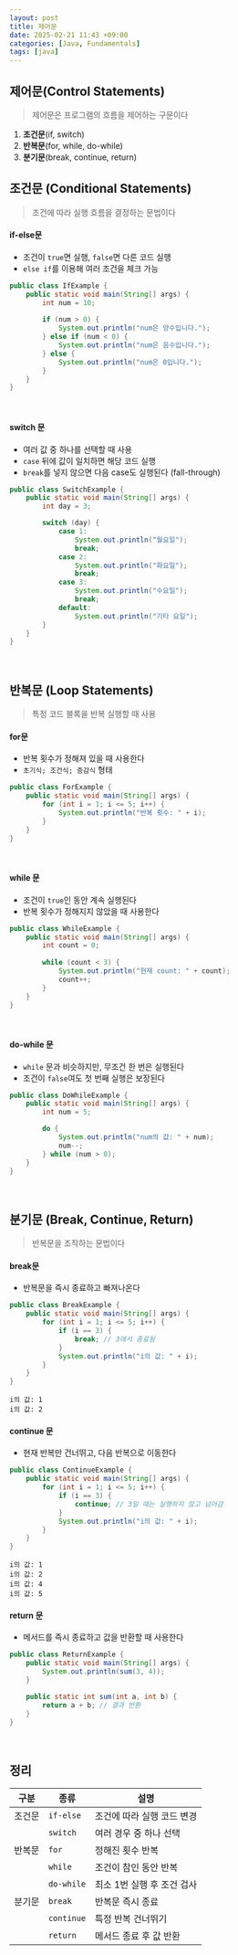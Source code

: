 ```yaml
---
layout: post
title: 제어문
date: 2025-02-21 11:43 +09:00
categories: [Java, Fundamentals]
tags: [java]
---
```


## **제어문**(Control Statements)
> 제어문은 프로그램의 흐름을 제어하는 구문이다
1. **조건문**(if, switch)
2. **반복문**(for, while, do-while)
3. **분기문**(break, continue, return)

## **조건문** (Conditional Statements)
> 조건에 따라 실행 흐름을 결정하는 문법이다

#### if-else문
- 조건이 `true`면 실행, `false`면 다른 코드 실행
- `else if`를 이용해 여러 조건을 체크 가능

```java
public class IfExample {
    public static void main(String[] args) {
        int num = 10;
        
        if (num > 0) {
            System.out.println("num은 양수입니다.");
        } else if (num < 0) {
            System.out.println("num은 음수입니다.");
        } else {
            System.out.println("num은 0입니다.");
        }
    }
}
```

<br>

#### switch 문
- 여러 값 중 하나를 선택할 때 사용
- `case` 뒤에 값이 일치하면 해당 코드 실행
- `break`를 넣지 않으면 다음 case도 실행된다 (fall-through)

```java
public class SwitchExample {
    public static void main(String[] args) {
        int day = 3;

        switch (day) {
            case 1:
                System.out.println("월요일");
                break;
            case 2:
                System.out.println("화요일");
                break;
            case 3:
                System.out.println("수요일");
                break;
            default:
                System.out.println("기타 요일");
        }
    }
}
```

<br>

## **반복문** (Loop Statements)
> 특정 코드 블록을 반복 실행할 때 사용

#### for문
- 반복 횟수가 정해져 있을 때 사용한다
- `초기식; 조건식; 증감식` 형태

```java
public class ForExample {
    public static void main(String[] args) {
        for (int i = 1; i <= 5; i++) {
            System.out.println("반복 횟수: " + i);
        }
    }
}
```

<br>

#### while 문
- 조건이 `true`인 동안 계속 실행된다
- 반복 횟수가 정해지지 않았을 때 사용한다

```java
public class WhileExample {
    public static void main(String[] args) {
        int count = 0;
        
        while (count < 3) {
            System.out.println("현재 count: " + count);
            count++;
        }
    }
}
```

<br>

#### do-while 문
- `while` 문과 비슷하지만, 무조건 한 번은 실행된다
- 조건이 `false`여도 첫 번째 실행은 보장된다

```java
public class DoWhileExample {
    public static void main(String[] args) {
        int num = 5;

        do {
            System.out.println("num의 값: " + num);
            num--;
        } while (num > 0);
    }
}
```

<br>

## **분기문** (Break, Continue, Return)
> 반복문을 조작하는 문법이다

#### break문
- 반복문을 즉시 종료하고 빠져나온다

```java
public class BreakExample {
    public static void main(String[] args) {
        for (int i = 1; i <= 5; i++) {
            if (i == 3) {
                break; // 3에서 종료됨
            }
            System.out.println("i의 값: " + i);
        }
    }
}
```

```less
i의 값: 1
i의 값: 2
```

#### continue 문
- 현재 반복만 건너뛰고, 다음 반복으로 이동한다

```java
public class ContinueExample {
    public static void main(String[] args) {
        for (int i = 1; i <= 5; i++) {
            if (i == 3) {
                continue; // 3일 때는 실행하지 않고 넘어감
            }
            System.out.println("i의 값: " + i);
        }
    }
}
```

```less
i의 값: 1
i의 값: 2
i의 값: 4
i의 값: 5
```

#### return 문
- 메서드를 즉시 종료하고 값을 반환할 때 사용한다

```java
public class ReturnExample {
    public static void main(String[] args) {
        System.out.println(sum(3, 4));
    }

    public static int sum(int a, int b) {
        return a + b; // 결과 반환
    }
}
```

<br>

## 정리
| 구분 | 종류 | 설명 |
|---|---|---|
| 조건문 | `if-else` | 조건에 따라 실행 코드 변경 |
|  | `switch` | 여러 경우 중 하나 선택 |
| 반복문 | `for` | 정해진 횟수 반복 |
|  | `while` | 조건이 참인 동안 반복 |
|  | `do-while` | 최소 1번 실행 후 조건 검사 |
| 분기문 | `break` | 반복문 즉시 종료 |
|  | `continue` | 특정 반복 건너뛰기 |
|  | `return` | 메서드 종료 후 값 반환 |